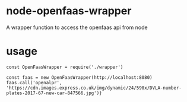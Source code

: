 # node-openfaas-wrapper
A wrapper function to access the openfaas api from node

# usage
```
const OpenFaasWrapper = require('./wrapper')

const faas = new OpenFaasWrapper(http://localhost:8080)
faas.call('openalpr', 'https://cdn.images.express.co.uk/img/dynamic/24/590x/DVLA-number-plates-2017-67-new-car-847566.jpg')}
```
